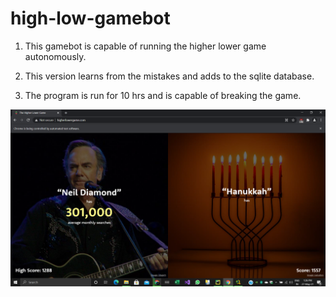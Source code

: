 # high-low-gamebot
1. This gamebot is capable of running the higher lower game autonomously. 

2. This version learns from the mistakes and adds to the sqlite database.  

3. The program is run for 10 hrs and is capable of breaking the game. 

![Alt text](https://github.com/develishvineeth/high-low-gamebot/blob/master/Screenshot%20(39).png?raw=true)


